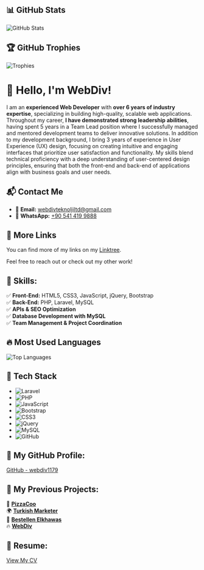 ## 📊 GitHub Stats  
![GitHub Stats](https://github-readme-stats-sigma-five.vercel.app/api?username=webdiv1179&show_icons=true&theme=radical&count_private=true&include_all_commits=true&hide_border=true)

## 🏆 GitHub Trophies  
![Trophies](https://github-profile-trophy.vercel.app/?username=webdiv1179&theme=radical&no-frame=true&margin-w=15)  


# 👋 Hello, I'm WebDiv!  
I am an   **experienced Web Developer** with **over 6 years of industry expertise**, specializing in building high-quality, scalable web applications. Throughout my career, **I have demonstrated strong leadership abilities**, having spent 5 years in a Team Lead position where I successfully managed and mentored development teams to deliver innovative solutions. In addition to my development background, I bring 3 years of experience in User Experience (UX) design, focusing on creating intuitive and engaging interfaces that prioritize user satisfaction and functionality. My skills blend technical proficiency with a deep understanding of user-centered design principles, ensuring that both the front-end and back-end of applications align with business goals and user needs.

## 📬 Contact Me

- 📧 **Email:** [webdivteknoljiltd@gmail.com](mailto:webdivteknoljiltd@gmail.com)
- 💬 **WhatsApp:** [+90 541 419 9888](https://wa.me/905414199888)

## 📱 More Links
You can find more of my links on my [Linktree](https://linktr.ee/webdivteknolji?utm_source=linktree_profile_share&ltsid=9cf407cf-ab8b-4478-8884-c2b7da685a37).

Feel free to reach out or check out my other work!

## 🚀 Skills:
✅ **Front-End:** HTML5, CSS3, JavaScript, jQuery, Bootstrap  
✅ **Back-End:** PHP, Laravel, MySQL  
✅ **APIs & SEO Optimization**  
✅ **Database Development with MySQL**  
✅ **Team Management & Project Coordination**  

## 🔥 Most Used Languages  
![Top Languages](https://github-readme-stats.vercel.app/api/top-langs/?username=webdiv1179&layout=compact&theme=radical&hide=html,css&langs_count=6&hide_border=true&count_private=true)

## 🚀 Tech Stack  
- ![Laravel](https://img.shields.io/badge/Laravel-FF2D20?style=for-the-badge&logo=laravel&logoColor=white)
- ![PHP](https://img.shields.io/badge/PHP-777BB4?style=for-the-badge&logo=php&logoColor=white)
- ![JavaScript](https://img.shields.io/badge/JavaScript-F7DF1E?style=for-the-badge&logo=javascript&logoColor=black)
- ![Bootstrap](https://img.shields.io/badge/Bootstrap-7952B3?style=for-the-badge&logo=bootstrap&logoColor=white)
- ![CSS3](https://img.shields.io/badge/CSS3-1572B6?style=for-the-badge&logo=css3&logoColor=white)
- ![jQuery](https://img.shields.io/badge/jQuery-0769AD?style=for-the-badge&logo=jquery&logoColor=white)
- ![MySQL](https://img.shields.io/badge/MySQL-4479A1?style=for-the-badge&logo=mysql&logoColor=white)
- ![GitHub](https://img.shields.io/badge/GitHub-181717?style=for-the-badge&logo=github&logoColor=white)


## 🔗 My GitHub Profile:
[GitHub - webdiv1179](https://github.com/webdiv1179)  

## 🌟 My Previous Projects:
🍕 [**PizzaCoo**](https://pizzacoo.net/)  
🌍 [**Turkish Marketer**](https://turkishmarketer.com/)  
🛒 [**Bestellen Elkhawas**](http://bestellen.elkhawas.de/)  
🔥 [**WebDiv**](https://webdiv.net/)  

## 📄 Resume:
[View My CV](https://gazainsan.github.io/mcv.com/?fullname=asdas&email=sadasd%40gmail.com&message=asdasd#)  


